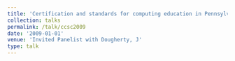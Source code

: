 ```yaml
---
title: 'Certification and standards for computing education in Pennsylvania'
collection: talks
permalink: /talk/ccsc2009
date: '2009-01-01'
venue: 'Invited Panelist with Dougherty, J'
type: talk
---
```


